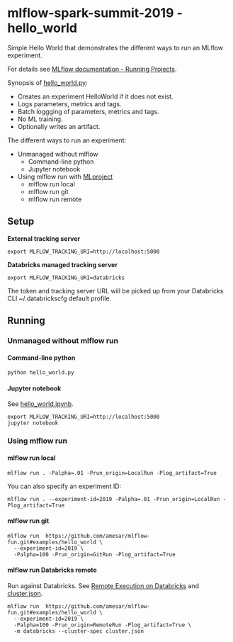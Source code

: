
# mlflow-spark-summit-2019 - hello_world

Simple Hello World that demonstrates the different ways to run an MLflow experiment.

For details see [MLflow documentation - Running Projects](https://mlflow.org/docs/latest/projects.html#running-projects).

Synopsis of [hello_world.py](hello_world.py):
* Creates an experiment HelloWorld if it does not exist. 
* Logs parameters, metrics and tags.
* Batch loggging of parameters, metrics and tags.
* No ML training.
* Optionally writes an artifact.

The different ways to run an experiment:
* Unmanaged without mlflow
  * Command-line python
  * Jupyter notebook
* Using mlflow run with [MLproject](MLproject)
  * mlflow run local
  * mlflow run git
  * mlflow run remote

## Setup

**External tracking server**
```
export MLFLOW_TRACKING_URI=http://localhost:5000
```

**Databricks managed tracking server**
```
export MLFLOW_TRACKING_URI=databricks
```
The token and tracking server URL will be picked up from your Databricks CLI ~/.databrickscfg default profile.

## Running

### Unmanaged without mlflow run
#### Command-line python
```
python hello_world.py
```

#### Jupyter notebook
See [hello_world.ipynb](hello_world.ipynb).
```
export MLFLOW_TRACKING_URI=http://localhost:5000
jupyter notebook
```

### Using mlflow run

#### mlflow run local
```
mlflow run . -Palpha=.01 -Prun_origin=LocalRun -Plog_artifact=True
```
You can also specify an experiment ID:
```
mlflow run . --experiment-id=2019 -Palpha=.01 -Prun_origin=LocalRun -Plog_artifact=True
```

#### mlflow run git
```
mlflow run  https://github.com/amesar/mlflow-fun.git#examples/hello_world \
  --experiment-id=2019 \
  -Palpha=100 -Prun_origin=GitRun -Plog_artifact=True
```
#### mlflow run Databricks remote
Run against Databricks. See [Remote Execution on Databricks](https://mlflow.org/docs/latest/projects.html#remote-execution-on-databricks) and [cluster.json](cluster.json).
```
mlflow run  https://github.com/amesar/mlflow-fun.git#examples/hello_world \
  --experiment-id=2019 \
  -Palpha=100 -Prun_origin=RemoteRun -Plog_artifact=True \
  -m databricks --cluster-spec cluster.json
```
